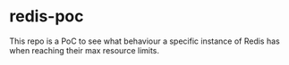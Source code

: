# redis-poc
This repo is a PoC to see what behaviour a specific instance of Redis has when reaching their max resource limits.
